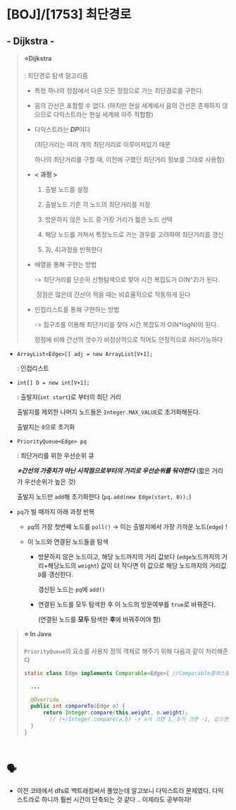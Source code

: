 # [BOJ]/[1753] 최단경로

## - Dijkstra -

> **:star:Dijkstra** 
>
> : 최단경로 탐색 알고리즘
>
> * 특정 하나의 정점에서 다른 모든 정점으로 가는 최단경로를 구한다.
>
> * 음의 간선은 포함할 수 없다. (하지만 현실 세계에서 음의 간선은 존재하지 않으므로 다익스트라는 현실 세계에 아주 적합함)
>
> * 다익스트라는 ***DP***이다
>
>   (최단거리는 여러 개의 최단거리로 이루어져있기 때문
>
>   하나의 최단거리를 구할 때, 이전에 구했던 최단거리 정보를 그대로 사용함)
>
> * **< 과정 >**
>
>   1) 출발 노드를 설정
>
>   2) 출발노드 기준 각 노드의 최단거리를 저장
>
>   3) 방문하지 않은 노드 중 가장 거리가 짧은 노드 선택
>
>   4) 해당 노드를 거쳐서 특정노드로 가는 경우를 고려하여 최단거리를 갱신
>
>   5) 3), 4)과정을 반복한다
>
> * 배열을 통해 구현는 방법
>
>   -> 최단거리를 단순히 선형탐색으로 찾아 시간 복잡도가 O(N^2)가 된다.
>
>   ​	정점은 많은데 간선이 적을 때는 비효율적으로 작동하게 된다
>
> * 인접리스트를 통해 구현하는 방법
>
>   -> 힙구조를 이용해 최단거리를 찾아 시간 복잡도가 O(N*logN)이 된다.
>
>   정점에 비해 간선의 갯수가 비정상적으로 적어도 안정적으로 처리가능하다

* `ArrayList<Edge>[] adj = new ArrayList[V+1];`

  : 인접리스트

* `int[] D = new int[V+1];`

  : 출발지(`int start`)로 부터의 최단 거리

  출발지를 제외한 나머지 노드들은 `Integer.MAX_VALUE`로 초기화해둔다.

  출발지는 `0`으로 초기화

* `PriorityQueue<Edge> pq`

  : 최단거리를 위한 우선순위 큐

  ***:star:간선의 가중치가 아닌 시작점으로부터의 거리로 우선순위를 둬야한다***  (짧은 거리가 우선순위가 높은 것)

  출발지 노드만 `add`해 초기화한다 (`pq.add(new Edge(start, 0));`)

* `pq`가 빌 때까지 아래 과정 반복

  * `pq`의 가장 첫번째 노드를 `poll()` -> 이는 출발지에서 가장 가까운 노드(`edge`) !

  * 이 노드와 연결된 노드들을 탐색

    * 방문하지 않은 노드이고, 해당 노드까지의 거리 값보다 (`edge`노드까지의 거리+해당노드의 `weight`) 값이 더 작다면 이 값으로 해당 노드까지의 거리값 `D`를 갱신한다.

      갱신된 노드는 `pq`에 `add()`

    * 연결된 노드를 모두 탐색한 후 이 노드의 방문여부를 `true`로 바꿔준다.

      (연결된 노드를 **모두** 탐색한 **후**에 바꿔주어야 함)

> **:star: In Java**
>
> `PriorityQueue`의 요소를 사용자 정의 객체로 해주기 위해 다음과 같이 처리해준다
>
> ```java
> static class Edge implements Comparable<Edge>{ //Comparable클래스를 상속
>     
> 	...
>         
> 	@Override
> 	public int compareTo(Edge o) {
> 		return Integer.compare(this.weight, o.weight);
>         // (+)Integer.compare(a,b) -> a가 크면 1, b가 크면 -1, 같으면 0
> 	}	
> }
> ```

</br>

## :speaking_head:

* 이전 코테에서 dfs로 백트래킹써서 풀었는데 알고보니 다익스트라 문제였다. 다익스트라로 하니까 훨씬 시간이 단축되는 것 같다 .. 이제라도 공부하자!
